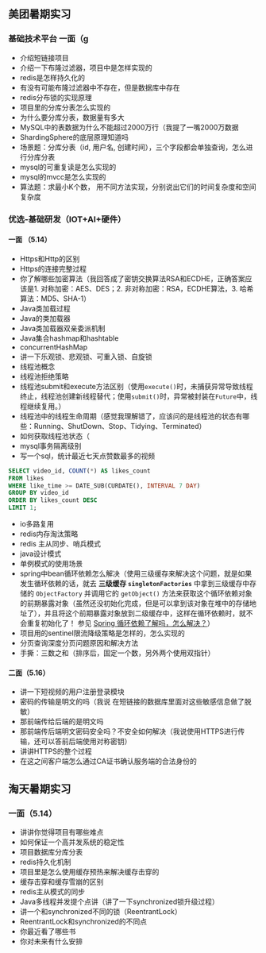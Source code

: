 ## 美团暑期实习

### 基础技术平台 一面（g

- 介绍短链接项目
- 介绍一下布隆过滤器，项目中是怎样实现的
- redis是怎样持久化的
- 有没有可能布隆过滤器中不存在，但是数据库中存在
- redis分布锁的实现原理
- 项目里的分库分表怎么实现的
- 为什么要分库分表，数据量有多大
- MySQL中的表数据为什么不能超过2000万行（我提了一嘴2000万数据
- ShardingSphere的底层原理知道吗
- 场景题：分库分表（id, 用户名, 创建时间），三个字段都会单独查询，怎么进行分库分表
- mysql的可重复读是怎么实现的
- mysql的mvcc是怎么实现的
- 算法题：求最小K个数， 用不同方法实现，分别说出它们的时间复杂度和空间复杂度 

### 优选-基础研发（IOT+AI+硬件）

#### 一面 （5.14）

- Https和Http的区别
- Https的连接完整过程
- 你了解哪些加密算法（我回答成了密钥交换算法RSA和ECDHE，正确答案应该是1. 对称加密：AES、DES；2. 非对称加密：RSA，ECDHE算法，3. 哈希算法：MD5、SHA-1）
- Java类加载过程
- Java的类加载器 
- Java类加载器双亲委派机制
- Java集合hashmap和hashtable
- concurrentHashMap
- 讲一下乐观锁、悲观锁、可重入锁、自旋锁
- 线程池概念
- 线程池拒绝策略
- 线程池submit和execute方法区别（使用`execute()`时，未捕获异常导致线程终止，线程池创建新线程替代；使用`submit()`时，异常被封装在`Future`中，线程继续复用。）
- 线程池中的线程生命周期（感觉我理解错了，应该问的是线程池的状态有哪些：Running、ShutDown、Stop、Tidying、Terminated）
- 如何获取线程池状态（
- mysql事务隔离级别
- 写一个sql，统计最近七天点赞数最多的视频

```sql
SELECT video_id, COUNT(*) AS likes_count
FROM likes
WHERE like_time >= DATE_SUB(CURDATE(), INTERVAL 7 DAY)
GROUP BY video_id
ORDER BY likes_count DESC
LIMIT 1;
```

- io多路复用
- redis内存淘汰策略
- redis 主从同步、哨兵模式
- java设计模式
- 单例模式的使用场景
- spring中bean循环依赖怎么解决（使用三级缓存来解决这个问题，就是如果发生循环依赖的话，就去 **三级缓存 `singletonFactories`** 中拿到三级缓存中存储的 `ObjectFactory` 并调用它的 `getObject()` 方法来获取这个循环依赖对象的前期暴露对象（虽然还没初始化完成，但是可以拿到该对象在堆中的存储地址了），并且将这个前期暴露对象放到二级缓存中，这样在循环依赖时，就不会重复初始化了！  参见 [Spring 循环依赖了解吗，怎么解决？](https://javaguide.cn/system-design/framework/spring/spring-knowledge-and-questions-summary.html#spring-%E5%BE%AA%E7%8E%AF%E4%BE%9D%E8%B5%96%E4%BA%86%E8%A7%A3%E5%90%97-%E6%80%8E%E4%B9%88%E8%A7%A3%E5%86%B3)）
- 项目用的sentinel限流降级策略是怎样的，怎么实现的
- 分页查询深度分页问题原因和解决方法
- 手撕：三数之和（排序后，固定一个数，另外两个使用双指针）

#### 二面（5.16） 

- 讲一下短视频的用户注册登录模块
- 密码的传输是明文的吗（我说 在短链接的数据库里面对这些敏感信息做了脱敏）
- 那前端传给后端的是明文吗
- 那前端传后端明文密码安全吗？不安全如何解决（我说使用HTTPS进行传输，还可以答前后端使用对称密钥）
- 讲讲HTTPS的整个过程
- 在这之间客户端怎么通过CA证书确认服务端的合法身份的

## 淘天暑期实习

### 一面（5.14）

- 讲讲你觉得项目有哪些难点
- 如何保证一个高并发系统的稳定性
- 项目数据库分库分表
- redis持久化机制
- 项目里是怎么使用缓存预热来解决缓存击穿的 
- 缓存击穿和缓存雪崩的区别
- redis主从模式的同步
- Java多线程并发提个点讲（讲了一下synchronized锁升级过程）
- 讲一个和synchronized不同的锁（ReentrantLock）
- ReentrantLock和synchronized的不同点
- 你最近看了哪些书
- 你对未来有什么安排